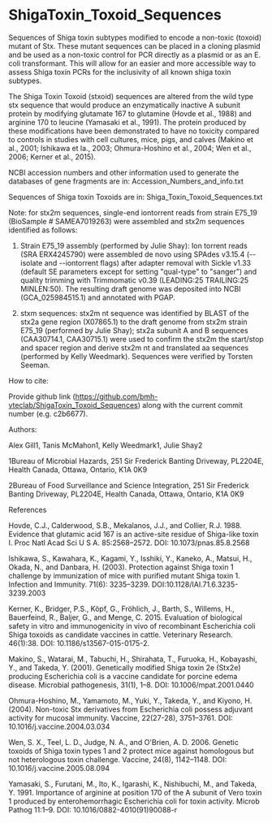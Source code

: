 # ShigaToxin_Toxoid_Sequences
Sequences of Shiga toxin subtypes modified to encode a non-toxic (toxoid) mutant of Stx. These mutant sequences can be placed in a cloning plasmid and be used as a non-toxic control for PCR directly as a plasmid or as an E. coli transformant. This will allow for an easier and more accessible way to assess Shiga toxin PCRs for the inclusivity of all known shiga toxin subtypes.

The Shiga Toxin Toxoid (stxoid) sequences are altered from the wild type stx sequence that would produce an enzymatically inactive A subunit protein by modifying glutamate 167 to glutamine (Hovde et al., 1988) and arginine 170 to leucine (Yamasaki et al., 1991). The protein produced by these modifications have been demonstrated to have no toxicity compared to controls in studies with cell cultures, mice, pigs, and calves (Makino et al., 2001; Ishikawa et la., 2003; Ohmura-Hoshino et al., 2004; Wen et al., 2006; Kerner et al., 2015).


NCBI accession numbers and other information used to generate the databases of gene fragments are in: Accession_Numbers_and_info.txt

Sequences of Shiga toxin Toxoids are in: Shiga_Toxin_Toxoid_Sequences.txt

Note: for stx2m sequences, single-end iontorrent reads from strain E75_19 (BioSample # SAMEA7019263) were assembled and stx2m sequences identified as follows:

  1. Strain E75_19 assembly (performed by Julie Shay): Ion torrent reads (SRA ERX4245790) were assembled de novo using SPAdes v3.15.4 (--isolate and --iontorrent flags) after adapter removal with Sickle v1.33 (default SE parameters except for setting "qual-type" to "sanger") and quality trimming with Trimmomatic v0.39 (LEADING:25 TRAILING:25 MINLEN:50). The resulting draft genome was deposited into NCBI (GCA_025984515.1) and annotated with PGAP.

  2. stxm sequences: stx2m nt sequence was identified by BLAST of the stx2a gene region (X07865.1) to the draft genome from stx2m strain E75_19 (performed by Julie Shay); stx2a subunit A and B sequences (CAA30714.1, CAA30715.1) were used to confirm the stx2m the start/stop and spacer region and derive stx2m nt and translated aa sequences (performed by Kelly Weedmark). Sequences were verified by Torsten Seeman.


How to cite:

Provide github link (https://github.com/bmh-vteclab/ShigaToxin_Toxoid_Sequences) along with the current commit number (e.g. c2b6677).


Authors:

Alex Gill1, Tanis McMahon1, Kelly Weedmark1, Julie Shay2

  1Bureau of Microbial Hazards, 251 Sir Frederick Banting Driveway, PL2204E, Health Canada, Ottawa, Ontario, K1A 0K9
  
  2Bureau of Food Surveillance and Science Integration, 251 Sir Frederick Banting Driveway, PL2204E, Health Canada, Ottawa, Ontario, K1A 0K9


References

Hovde, C.J., Calderwood, S.B., Mekalanos, J.J., and Collier, R.J. 1988. Evidence that glutamic acid 167 is an active-site residue of Shiga-like toxin I. Proc Natl Acad Sci U S A. 85:2568–2572. DOI: 10.1073/pnas.85.8.2568

Ishikawa, S., Kawahara, K., Kagami, Y., Isshiki, Y., Kaneko, A., Matsui, H., Okada, N., and Danbara, H. (2003). Protection against Shiga toxin 1 challenge by immunization of mice with purified mutant Shiga toxin 1. Infection and Immunity. 71(6): 3235–3239. DOI:10.1128/IAI.71.6.3235-3239.2003

Kerner, K., Bridger, P.S., Köpf, G., Fröhlich, J., Barth, S., Willems, H., Bauerfeind, R., Baljer, G., and Menge, C. 2015. Evaluation of biological safety in vitro and immunogenicity in vivo of recombinant Escherichia coli Shiga toxoids as candidate vaccines in cattle. Veterinary Research. 46(1):38. DOI: 10.1186/s13567-015-0175-2.

Makino, S., Watarai, M., Tabuchi, H., Shirahata, T., Furuoka, H., Kobayashi, Y., and Takeda, Y. (2001). Genetically modified Shiga toxin 2e (Stx2e) producing Escherichia coli is a vaccine candidate for porcine edema disease. Microbial pathogenesis, 31(1), 1–8. DOI: 10.1006/mpat.2001.0440

Ohmura-Hoshino, M., Yamamoto, M., Yuki, Y., Takeda, Y., and Kiyono, H. (2004). Non-toxic Stx derivatives from Escherichia coli possess adjuvant activity for mucosal immunity. Vaccine, 22(27-28), 3751–3761. DOI: 10.1016/j.vaccine.2004.03.034

Wen, S. X., Teel, L. D., Judge, N. A., and O'Brien, A. D. 2006. Genetic toxoids of Shiga toxin types 1 and 2 protect mice against homologous but not heterologous toxin challenge. Vaccine, 24(8), 1142–1148. DOI: 10.1016/j.vaccine.2005.08.094

Yamasaki, S., Furutani, M., Ito, K., Igarashi, K., Nishibuchi, M., and Takeda, Y. 1991. Importance of arginine at position 170 of the A subunit of Vero toxin 1 produced by enterohemorrhagic Escherichia coli for toxin activity. Microb Pathog 11:1–9. DOI: 10.1016/0882-4010(91)90088-r

